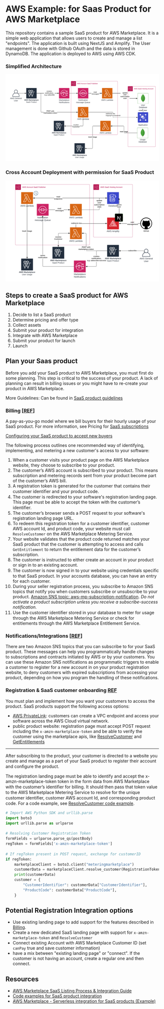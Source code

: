 # AWS Example: for Saas Product for AWS Marketplace

This repository contains a sample SaaS product for AWS Marketplace. It is a simple web application that allows users to create and manage a list "endpoints". The application is built using NextJS and Amplify. The User management is done with Github OAuth and the data is stored in DynamoDB. The application is deployed to AWS using AWS CDK.

### Simplified Architecture

![architecture](docs/assets/architecture.png)

### Cross Account Deployment with permission for SaaS Product

![architecture](docs/assets/cross-account.png)


## Steps to create a SaaS product for AWS Marketplace

1. Decide to list a SaaS product
2. Determine pricing and offer type
3. Collect assets
4. Submit your product for integration
5. Integrate with AWS Marketplace
6. Submit your product for launch
7. Launch

## Plan your Saas product 

Before you add your SaaS product to AWS Marketplace, you must first do some planning. This step is critical to the success of your product. A lack of planning can result in billing issues or you might have to re-create your product in AWS Marketplace.

More Guidelines: Can be found in [SaaS product guidelines](https://docs.aws.amazon.com/marketplace/latest/userguide/saas-guidelines.html)


### Billing [[REF](https://docs.aws.amazon.com/marketplace/latest/userguide/saas-pricing-models.html)]

A pay-as-you-go model where we bill buyers for their hourly usage of your SaaS product. For more information, see Pricing for [SaaS subscriptions](https://docs.aws.amazon.com/marketplace/latest/userguide/saas-subscriptions.html)

[Configuring your SaaS product to accept new buyers](https://docs.aws.amazon.com/marketplace/latest/userguide/saas-product-customer-setup.html)


The following process outlines one recommended way of identifying, implementing, and metering a new customer's access to your software:

1. When a customer visits your product page on the AWS Marketplace website, they choose to subscribe to your product.
2. The customer’s AWS account is subscribed to your product. This means subscription and metering records sent from your product become part of the customer’s AWS bill.
3. A registration token is generated for the customer that contains their customer identiﬁer and your product code.
4. The customer is redirected to your software's registration landing page. This page must be able to accept the token with the customer’s identiﬁer.
5. The customer’s browser sends a POST request to your software's registration landing page URL. 
6. To redeem this registration token for a customer identifier, customer AWS account Id, and product code, your website must call `ResolveCustomer` on the AWS Marketplace Metering Service. 
7. Your website validates that the product code returned matches your SaaS product that the customer is attempting to access and calls `GetEntitlement` to return the entitlement data for the customer’s subscription.
8. The customer is instructed to either create an account in your product or sign in to an existing account.
9. The customer is now signed in to your website using credentials speciﬁc to that SaaS product. In your accounts database, you can have an entry for each customer. 
10. During your seller registration process, you subscribe to Amazon SNS topics that notify you when customers subscribe or unsubscribe to your product. [Amazon SNS topic: aws-mp-subscription-notification](https://docs.aws.amazon.com/marketplace/latest/userguide/saas-notification.html#saas-sns-subscription-message-body). _Do not activate a product subscription unless you receive a subscribe-success notification._ 
11. Use the customer identiﬁer stored in your database to meter for usage through the AWS Marketplace Metering Service or check for entitlements through the AWS Marketplace Entitlement Service.


### Notifications/Integrations [[REF](https://docs.aws.amazon.com/marketplace/latest/userguide/saas-prepare.html#saas-plan-sns)]

There are two Amazon SNS topics that you can subscribe to for your SaaS product. These messages can help you programmatically handle changes to subscriptions and contracts initiated by AWS or by your customers. You can use these Amazon SNS notifications as programmatic triggers to enable a customer to register for a new account in on your product registration website, to deny customers with expired subscriptions from accessing your product, depending on how you program the handling of these notifications.

### Registration & SaaS customer onboarding [REF](https://docs.aws.amazon.com/marketplace/latest/userguide/saas-product-customer-setup.html)

You must plan and implement how you want your customers to access the product. SaaS products support the following access options:

* [AWS PrivateLink](https://docs.aws.amazon.com/marketplace/latest/userguide/privatelink.html): customers can create a VPC endpoint and access your software across the AWS Cloud virtual network.
* public product website: registration page must accept POST request including the `x-amzn-marketplace-token` and be able to verify the customer using the marketplace apis, like [ResolveCustomer](https://docs.aws.amazon.com/marketplacemetering/latest/APIReference/API_ResolveCustomer.html) and [GetEntitlements](https://docs.aws.amazon.com/marketplaceentitlement/latest/APIReference/API_GetEntitlements.html)

--- 

After subscribing to the product, your customer is directed to a website you create and manage as a part of your SaaS product to register their account and conﬁgure the product.

The registration landing page must be able to identify and accept the x-amzn-marketplace-token token in the form data from AWS Marketplace with the customer’s identiﬁer for billing. It should then pass that token value to the AWS Marketplace Metering Service to resolve for the unique customer identiﬁer, customer AWS account Id, and corresponding product code. For a code example, see [ResolveCustomer code example](https://docs.aws.amazon.com/marketplace/latest/userguide/saas-code-examples.html#saas-resolvecustomer-example).

```python
# Import AWS Python SDK and urllib.parse 
import boto3
import urllib.parse as urlparse 

# Resolving Customer Registration Token
formFields = urlparse.parse_qs(postBody)
regToken = formFields['x-amzn-marketplace-token']

# If regToken present in POST request, exchange for customerID
if regToken:
    marketplaceClient = boto3.client("meteringmarketplace")
    customerData = marketplaceClient.resolve_customer(RegistrationToken=regToken)
    print(customerData)
    customer = {
        "CustomerIdentifier": customerData["CustomerIdentifier"],
        "ProductCode": customerData["ProductCode"],
    }
```


## Potential Registration Integration options

* Use existing landing page to add support for the features described in [Billing]().
* Create a new dedicated SaaS landing page with support for `x-amzn-marketplace-token` and `ResolveCustomer`
* Connect existing Account with AWS Marketplace Customer ID (set `canPay` true and save customer information)
* have a mix between "existing landing page" or "connect". If the customer is not having an account, create a regular one and then connect. 

## Resources 

* [AWS Marketplace SaaS Listing Process & Integration Guide](https://awsmp-loadforms.s3.amazonaws.com/AWS+Marketplace+-+SaaS+Integration+Guide.pdf)
* [Code examples for SaaS product integration](https://docs.aws.amazon.com/marketplace/latest/userguide/saas-code-examples.html)
* [AWS Marketplace - Serverless integration for SaaS products (Example)](https://github.com/aws-samples/aws-marketplace-serverless-saas-integration)